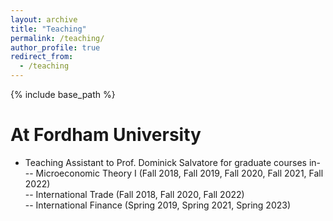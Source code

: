 ```yaml
---
layout: archive
title: "Teaching"
permalink: /teaching/
author_profile: true
redirect_from:
  - /teaching
---
```

{% include base_path %}


At Fordham University
======
- Teaching Assistant to Prof. Dominick Salvatore for graduate courses in- <br>
-- Microeconomic Theory I (Fall 2018, Fall 2019, Fall 2020, Fall 2021, Fall 2022) <br>
-- International Trade (Fall 2018, Fall 2020, Fall 2022) <br>
-- International Finance (Spring 2019, Spring 2021, Spring 2023)


